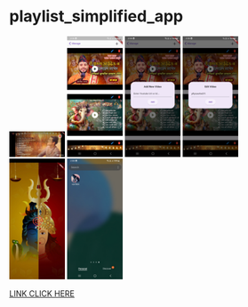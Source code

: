 # playlist_simplified_app

<p float="left">
  <img src="/images_for_github/1.jpg" width="100"  alt="SS"/>
  <img src="/images_for_github/2.jpg" width="100"  alt="SS"/>
  <img src="/images_for_github/3.jpg" width="100"  alt="SS"/>
  <img src="/images_for_github/4.jpg" width="100"  alt="SS"/>
  <img src="/images_for_github/5.jpg" width="100"  alt="SS"/>
  <img src="/images_for_github/6.jpg" width="100"  alt="SS"/>
</p>


[LINK CLICK HERE](https://drive.google.com/file/d/1azXAhJ_FCwZpLxlQicWbsWaHARTt7Ofm/view?usp=sharing)
